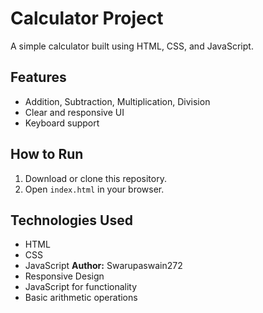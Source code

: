 # Calculator Project
A simple calculator built using HTML, CSS, and JavaScript.

## Features
- Addition, Subtraction, Multiplication, Division
- Clear and responsive UI
- Keyboard support

## How to Run
1. Download or clone this repository.
2. Open `index.html` in your browser.

## Technologies Used
- HTML  
- CSS
- JavaScript
**Author:** Swarupaswain272
- Responsive Design
- JavaScript for functionality
- Basic arithmetic operations

